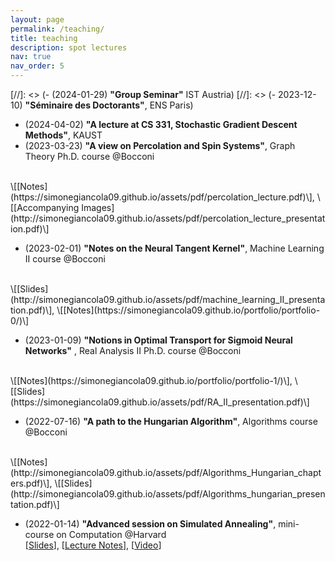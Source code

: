 ```yaml
---
layout: page
permalink: /teaching/
title: teaching
description: spot lectures
nav: true
nav_order: 5
---
```

[//]: <> (- (2024-01-29) __"Group Seminar"__ IST Austria)
[//]: <> (- 2023-12-10) __"Séminaire des Doctorants"__, ENS Paris)
- (2024-04-02) __"A lecture at CS 331, Stochastic Gradient Descent Methods"__, KAUST
- (2023-03-23) __"A view on Percolation and Spin Systems"__, Graph Theory Ph.D. course @Bocconi
<br/> 
\[[Notes](https://simonegiancola09.github.io/assets/pdf/percolation_lecture.pdf)\], \[[Accompanying Images](http://simonegiancola09.github.io/assets/pdf/percolation_lecture_presentation.pdf)\]

- (2023-02-01) __"Notes on the Neural Tangent Kernel"__, Machine Learning II course @Bocconi
<br/>
\[[Slides](http://simonegiancola09.github.io/assets/pdf/machine_learning_II_presentation.pdf)\], \[[Notes](https://simonegiancola09.github.io/portfolio/portfolio-0/)\]

- (2023-01-09) __"Notions in Optimal Transport for Sigmoid Neural Networks"__ , Real Analysis II Ph.D. course @Bocconi
<br/>
\[[Notes](https://simonegiancola09.github.io/portfolio/portfolio-1/)\], \[[Slides](https://simonegiancola09.github.io/assets/pdf/RA_II_presentation.pdf)\]

- (2022-07-16) __"A path to the Hungarian Algorithm"__, Algorithms course @Bocconi
<br/>
\[[Notes](http://simonegiancola09.github.io/assets/pdf/Algorithms_Hungarian_chapters.pdf)\], \[[Slides](http://simonegiancola09.github.io/assets/pdf/Algorithms_hungarian_presentation.pdf)\]

- (2022-01-14) __"Advanced session on Simulated Annealing"__, mini-course on Computation @Harvard <br>
\[[Slides](http://simonegiancola09.github.io/assets/pdf/Simulated_Annealing_presentation.pdf)\], \[[Lecture Notes](http://simonegiancola09.github.io/assets/pdf/Simulated_Annealing_notes.pdf)\], \[[Video](https://www.youtube.com/watch?v=mx4SPM8avCQ&t=1493s)\]